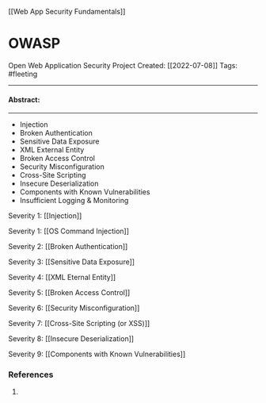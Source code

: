[[Web App Security Fundamentals]]

# OWASP 
Open Web Application Security Project
Created:  [[2022-07-08]]
Tags: #fleeting 

---
#### Abstract:


---
- Injection
- Broken Authentication
- Sensitive Data Exposure
- XML External Entity
- Broken Access Control
- Security Misconfiguration
- Cross-Site Scripting
- Insecure Deserialization
- Components with Known Vulnerabilities
- Insufficient Logging & Monitoring


Severity 1: [[Injection]]


Severity 1: [[OS Command Injection]]


Severity 2: [[Broken Authentication]]


Severity 3: [[Sensitive Data Exposure]]


Severity 4: [[XML Eternal Entity]]


Severity 5: [[Broken Access Control]]


Severity 6: [[Security Misconfiguration]]


Severity 7: [[Cross-Site Scripting (or XSS)]]


Severity 8: [[Insecure Deserialization]]


Severity 9: [[Components with Known Vulnerabilities]]

### References
1. 